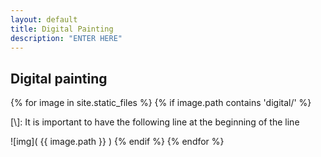 ```yaml
---
layout: default 
title: Digital Painting
description: "ENTER HERE"
---
```

## Digital painting

{% for image in site.static_files %}
    {% if image.path contains 'digital/' %}

[\\]: It is important to have the following line at the beginning of the line

![img]( {{ image.path }} )
    {% endif %}
{% endfor %}
